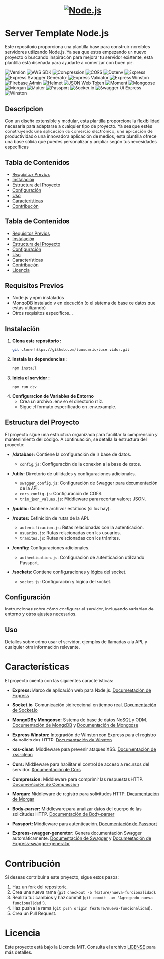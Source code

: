 <a href="https://nodejs.org/">
  <h1 align="center">
    <picture>
      <source media="(prefers-color-scheme: dark)" srcset="https://nodejs.org/static/images/logo.png">
      <img alt="Node.js" src="https://nodejs.org/static/images/logo.png">
    </picture>
  </h1>
</a>

# Server Template Node.js

Este repositorio proporciona una plantilla base para construir increíbles servidores utilizando Node.js. Ya sea que estés empezando un nuevo proyecto o buscando inspiración para mejorar tu servidor existente, esta plantilla está diseñada para ayudarte a comenzar con buen pie.


![Versión](https://img.shields.io/badge/Version-1.0.0-00d679?style=for-the-badge&logo=V)
![AWS SDK](https://img.shields.io/badge/AWS_SDK-^3.485.0-FF9900?style=for-the-badge&logo=Amazon-AWS)
![Compression](https://img.shields.io/badge/Compression-^1.7.4-808080?style=for-the-badge&logo=zip)
![CORS](https://img.shields.io/badge/CORS-^2.8.5-990000?style=for-the-badge&logo=APIs)
![Dotenv](https://img.shields.io/badge/Dotenv-^10.0.0-00C300?style=for-the-badge&logo=Docker)
![Express](https://img.shields.io/badge/Express-^4.18.2-000000?style=for-the-badge&logo=Express)
![Express Swagger Generator](https://img.shields.io/badge/Express_Swagger_Generator-^1.1.17-000080?style=for-the-badge&logo=Swagger)
![Express Validator](https://img.shields.io/badge/Express_Validator-^6.12.0-8B0000?style=for-the-badge&logo=JavaScript)
![Express Winston](https://img.shields.io/badge/Express_Winston-^4.2.0-008080?style=for-the-badge&logo=Winston)
![Firebase Admin](https://img.shields.io/badge/Firebase_Admin-^12.0.0-FFA500?style=for-the-badge&logo=Firebase)
![Helmet](https://img.shields.io/badge/Helmet-^7.1.0-800080?style=for-the-badge&logo=Bitdefender)
![JSON Web Token](https://img.shields.io/badge/JSON_Web_Token-^9.0.2-000080?style=for-the-badge&logo=JSON)
![Moment](https://img.shields.io/badge/Moment-^2.29.1-008000?style=for-the-badge&logo=DateTime)
![Mongoose](https://img.shields.io/badge/Mongoose-^5.12.14-47A248?style=for-the-badge&logo=MongoDB)
![Morgan](https://img.shields.io/badge/Morgan-^1.10.0-87CEEB?style=for-the-badge&logo=Apache)
![Multer](https://img.shields.io/badge/Multer-^1.4.5--lts.1-9400D3?style=for-the-badge&logo=File)
![Passport](https://img.shields.io/badge/Passport-^0.7.0-4169E1?style=for-the-badge&logo=Security)
![Socket.io](https://img.shields.io/badge/Socket.io-^4.5.0-010101?style=for-the-badge&logo=Socket.io)
![Swagger UI Express](https://img.shields.io/badge/Swagger_UI_Express-^5.0.0-85EA2D?style=for-the-badge&logo=Swagger)
![Winston](https://img.shields.io/badge/Winston-^3.11.0-4B0082?style=for-the-badge&logo=Winston)

## Descripcion


Con un diseño extensible y modular, esta plantilla proporciona la flexibilidad necesaria para adaptarse a cualquier tipo de proyecto. Ya sea que estés construyendo una aplicación de comercio electrónico, una aplicación de productividad o una innovadora aplicación de medios, esta plantilla ofrece una base sólida que puedes personalizar y ampliar según tus necesidades específicas

## Tabla de Contenidos

- [Requisitos Previos](#requisitos-previos)
- [Instalación](#instalación)
- [Estructura del Proyecto](#estructura-del-proyecto)
- [Configuración](#configuración)
- [Uso](#uso)
- [Características](#características)
- [Contribución](#contribución)


## Tabla de Contenidos

- [Requisitos Previos](#requisitos-previos)
- [Instalación](#instalación)
- [Estructura del Proyecto](#estructura-del-proyecto)
- [Configuración](#configuración)
- [Uso](#uso)
- [Características](#características)
- [Contribución](#contribución)
- [Licencia](#licencia)

## Requisitos Previos

- Node.js y npm instalados
- MongoDB instalado y en ejecución (o el sistema de base de datos que estás utilizando)
- Otros requisitos específicos...

## Instalación

1. **Clona este repositorio :**
   ```bash
   git clone https://github.com/tuusuario/tuservidor.git

2. **Instala las dependencias :**
    ```bash
    npm install

3. **Inicia el servidor :**
    ```bash
    npm run dev

4. **Configuracion de Variables de Entorno**
    - Crea un archivo .env en el directorio raíz.
    - Sigue el formato especificado en .env.example.

## Estructura del Proyecto

El proyecto sigue una estructura organizada para facilitar la comprensión y mantenimiento del código. A continuación, se detalla la estructura del proyecto:

- **/database:** Contiene la configuración de la base de datos.
  - `config.js`: Configuración de la conexión a la base de datos.
  
- **/utils:** Directorio de utilidades y configuraciones adicionales.
  - `swagger_config.js`: Configuración de Swagger para documentación de la API.
  - `cors_config.js`: Configuración de CORS.
  - `trim_json_values.js`: Middleware para recortar valores JSON.
  
- **/public:** Contiene archivos estáticos (si los hay).

- **/routes:** Definición de rutas de la API.
  - `autentificacion.js`: Rutas relacionadas con la autenticación.
  - `usuarios.js`: Rutas relacionadas con los usuarios.
  - `tramites.js`: Rutas relacionadas con los trámites.
  
- **/config:** Configuraciones adicionales.
  - `authentication.js`: Configuración de autenticación utilizando Passport.
  
- **/sockets:** Contiene configuraciones y lógica del socket.
  - `socket.js`: Configuración y lógica del socket.

## Configuración

Instrucciones sobre cómo configurar el servidor, incluyendo variables de entorno y otros ajustes necesarios.

## Uso
Detalles sobre cómo usar el servidor, ejemplos de llamadas a la API, y cualquier otra información relevante.

# Características

El proyecto cuenta con las siguientes características:

- **Express:** Marco de aplicación web para Node.js. [Documentación de Express](https://expressjs.com/)

- **Socket.io:** Comunicación bidireccional en tiempo real. [Documentación de Socket.io](https://socket.io/)

- **MongoDB y Mongoose:** Sistema de base de datos NoSQL y ODM. [Documentación de MongoDB](https://docs.mongodb.com/) y [Documentación de Mongoose](https://mongoosejs.com/)

- **Express Winston:** Integración de Winston con Express para el registro de solicitudes HTTP. [Documentación de Winston](https://github.com/winstonjs/winston)

- **xss-clean:** Middleware para prevenir ataques XSS. [Documentación de xss-clean](https://www.npmjs.com/package/xss-clean)

- **Cors:** Middleware para habilitar el control de acceso a recursos del servidor. [Documentación de Cors](https://www.npmjs.com/package/cors)

- **Compression:** Middleware para comprimir las respuestas HTTP. [Documentación de Compression](https://www.npmjs.com/package/compression)

- **Morgan:** Middleware de registro para solicitudes HTTP. [Documentación de Morgan](https://www.npmjs.com/package/morgan)

- **Body-parser:** Middleware para analizar datos del cuerpo de las solicitudes HTTP. [Documentación de Body-parser](https://www.npmjs.com/package/body-parser)

- **Passport:** Middleware para autenticación. [Documentación de Passport](http://www.passportjs.org/)

- **Express-swagger-generator:** Genera documentación Swagger automáticamente. [Documentación de Swagger](https://swagger.io/) y [Documentación de Express-swagger-generator](https://www.npmjs.com/package/express-swagger-generator)

# Contribución

Si deseas contribuir a este proyecto, sigue estos pasos:

1. Haz un fork del repositorio.
2. Crea una nueva rama (`git checkout -b feature/nueva-funcionalidad`).
3. Realiza tus cambios y haz commit (`git commit -am 'Agregando nueva funcionalidad'`).
4. Haz push a la rama (`git push origin feature/nueva-funcionalidad`).
5. Crea un Pull Request.

# Licencia

Este proyecto está bajo la Licencia MIT. Consulta el archivo [LICENSE](LICENSE) para más detalles.